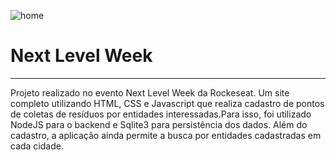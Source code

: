 ![home](https://github.com/Flavio-Vicentini/NextLevelWeek/blob/master/public/assets/home-readme2.png)
# Next Level Week

---

Projeto realizado no evento Next Level Week da Rockeseat. Um site completo utilizando HTML, CSS e Javascript que realiza cadastro de pontos de coletas de resíduos por entidades interessadas.Para isso, foi utilizado NodeJS para o backend e Sqlite3 para persistência dos dados.
Além do cadastro, a aplicação ainda permite a busca por entidades cadastradas em cada cidade.

